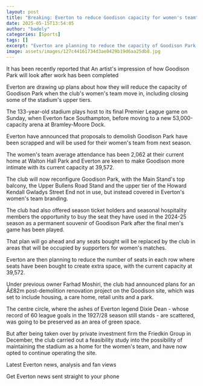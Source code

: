 ```yaml
---
layout: post
title: "Breaking: Everton to reduce Goodison capacity for women's team"
date: 2025-05-15T13:54:05
author: "badely"
categories: [Sports]
tags: []
excerpt: "Everton are planning to reduce the capacity of Goodison Park before the women's team move in next season."
image: assets/images/127c44161734d3ae0429b19d6aa25db8.jpg
---
```


It has been recently reported that An artist's impression of how Goodison Park will look after work has been completed

Everton are drawing up plans about how they will reduce the capacity of Goodison Park when the club's women's team move in, including closing some of the stadium's upper tiers.

The 133-year-old stadium plays host to its final Premier League game on Sunday, when Everton face Southampton, before moving to a new 53,000-capacity arena at Bramley-Moore Dock.

Everton have announced that proposals to demolish Goodison Park have been scrapped and will be used for their women's team from next season.

The women's team average attendance has been 2,062 at their current home at Walton Hall Park and Everton are keen to make Goodison more intimate with its current capacity at 39,572.

The club will now reconfigure Goodison Park, with the Main Stand's top balcony, the Upper Bullens Road Stand and the upper tier of the Howard Kendall Gwladys Street End not in use, but instead covered in Everton's women's team branding.

The club had also offered season ticket holders and seasonal hospitality members the opportunity to buy the seat they have used in the 2024-25 season as a permanent souvenir of Goodison Park after the final men's game has been played.

That plan will go ahead and any seats bought will be replaced by the club in areas that will be occupied by supporters for women's matches.

Everton are then planning to reduce the number of seats in each row where seats have been bought to create extra space, with the current capacity at 39,572.

Under previous owner Farhad Moshiri, the club had announced plans for an Â£82m post-demolition renovation project on the Goodison site, which was set to include housing, a care home, retail units and a park. 

The centre circle, where the ashes of Everton legend Dixie Dean - whose record of 60 league goals in the 1927/28 season still stands - are scattered, was going to be preserved as an area of green space.

But after being taken over by private investment firm the Friedkin Group in December, the club carried out a feasibility study into the possibility of maintaining the stadium as a home for the women's team, and have now opted to continue operating the site.

Latest Everton news, analysis and fan views

Get Everton news sent straight to your phone

